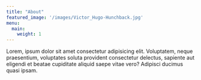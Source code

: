 ```yaml
---
title: "About"
featured_image: '/images/Victor_Hugo-Hunchback.jpg'
menu:
  main:
    weight: 1
---
```


Lorem, ipsum dolor sit amet consectetur adipisicing elit. Voluptatem, neque praesentium, voluptates soluta provident consectetur delectus, sapiente aut eligendi et beatae cupiditate aliquid saepe vitae vero? Adipisci ducimus quasi ipsam.
